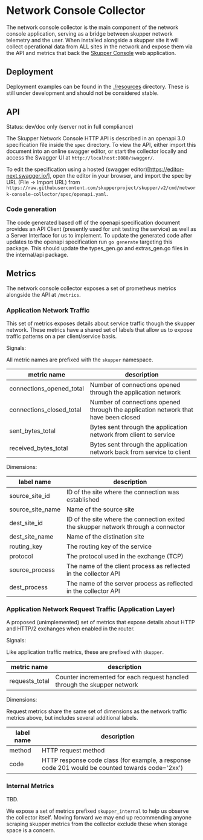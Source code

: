 # Network Console Collector

The network console collector is the main component of the network console
application, serving as a bridge between skupper network telemetry and the
user. When installed alongside a skupper site it will collect operational data
from ALL sites in the network and expose them via the API and metrics that back
the [Skupper Console](https://github.com/skupperproject/skupper-console) web
application.

## Deployment

Deployment examples can be found in the [./resources](./resources/README.md)
directory. These is still under development and should not be considered
stable.

## API

Status: dev/doc only (server not in full compliance)

The Skupper Network Console HTTP API is described in an openapi 3.0
specification file inside the `spec` directory. To view the API, either import
this document into an online swagger editor, or start the collector locally and
access the Swagger UI at `http://localhost:8080/swagger/`.

To edit the specification using a hosted (swagger
editor)[https://editor-next.swagger.io/], open the editor in your browser, and
import the spec by URL (File -> Import URL) from
`https://raw.githubusercontent.com/skupperproject/skupper/v2/cmd/network-console-collector/spec/openapi.yaml`.

### Code generation

The code generated based off of the openapi specification document provides an
API Client (presently used for unit testing the service) as well as a Server
Interface for us to implement. To update the generated code after updates to
the openapi specification run `go generate` targeting this package. This should
update the types_gen.go and extras_gen.go files in the internal/api package.

## Metrics

The network console collector exposes a set of prometheus metrics alongside the
API at `/metrics`.

### Application Network Traffic

This set of metrics exposes details about service traffic though the skupper
network. These metrics have a shared set of labels that allow us to expose
traffic patterns on a per client/service basis.


Signals:

All metric names are prefixed with the `skupper` namespace.

| metric name | description |
| ------------------------ | ------------------------  |
| connections_opened_total | Number of connections opened through the application network |
| connections_closed_total | Number of connections opened through the application network that have been closed |
| sent_bytes_total         | Bytes sent through the application network from client to service |
| received_bytes_total     | Bytes sent through the application network back from service to client |

Dimensions:

| label name | description |
| -------------- | ------------------------  |
| source_site_id | ID of the site where the connection was established |
| source_site_name | Name of the source site |
| dest_site_id | ID of the site where the connection exited the skupper network through a connector |
| dest_site_name | Name of the distination site |
| routing_key | The routing key of the service |
| protocol | The protocol used in the exchange (TCP) |
| source_process | The name of the client process as reflected in the collector API |
| dest_process | The name of the server process as reflected in the collector API |

### Application Network Request Traffic (Application Layer)

A proposed (unimplemented) set of metrics that expose details about HTTP and
HTTP/2 exchanges when enabled in the router.

Signals:

Like application traffic metrics, these are prefixed with `skupper`.

| metric name | description |
| ------------------------ | ------------------------  |
| requests_total | Counter incremented for each request handled through the skupper network |

Dimensions:

Request metrics share the same set of dimensions as the network traffic metrics
above, but includes several additional labels.

| label name | description |
| -------------- | ------------------------  |
| method | HTTP request method |
| code | HTTP response code class (for example, a response code 201 would be counted towards code='2xx') |

### Internal Metrics

TBD.

We expose a set of metrics prefixed `skupper_internal` to help us observe the
collector itself. Moving forward we may end up recommending anyone scraping
skupper metrics from the collector exclude these when storage space is a
concern.
